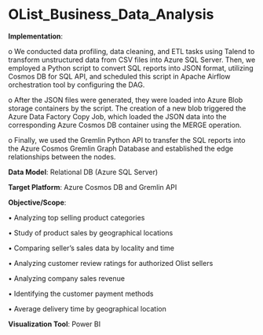 # OList_Business_Data_Analysis

**Implementation**:

o	We conducted data profiling, data cleaning, and ETL tasks using Talend to transform unstructured data from CSV files into Azure SQL Server. Then, we employed a Python script to convert SQL reports into JSON format, utilizing Cosmos DB for SQL API, and scheduled this script in Apache Airflow orchestration tool by configuring the DAG.

o	After the JSON files were generated, they were loaded into Azure Blob storage containers by the script. The creation of a new blob triggered the Azure Data Factory Copy Job, which loaded the JSON data into the corresponding Azure Cosmos DB container using the MERGE operation.

o	Finally, we used the Gremlin Python API to transfer the SQL reports into the Azure Cosmos Gremlin Graph Database and established the edge relationships between the nodes.



**Data Model**: Relational DB (Azure SQL Server) 

**Target Platform**: Azure Cosmos DB and Gremlin API

**Objective/Scope**:

• Analyzing top selling product categories

• Study of product sales by geographical locations

• Comparing seller’s sales data by locality and time

• Analyzing customer review ratings for authorized Olist sellers

• Analyzing company sales revenue

• Identifying the customer payment methods

• Average delivery time by geographical location


**Visualization Tool**: Power BI
